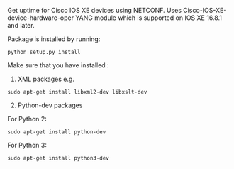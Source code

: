Get uptime for Cisco IOS XE devices using NETCONF. Uses 
Cisco-IOS-XE-device-hardware-oper YANG module which is supported 
on IOS XE 16.8.1 and later. 

Package is installed by running:

`python setup.py install`
   
Make sure that you have installed :
1. XML packages e.g.
 
`sudo apt-get install libxml2-dev libxslt-dev`

2. Python-dev packages

For Python 2:

`sudo apt-get install python-dev`

For Python 3:

`sudo apt-get install python3-dev`


